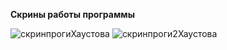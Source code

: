 **Скрины работы программы**

![скринпрогиХаустова](https://github.com/Natasha-Khaustova/Khaustova_RnD-Project/assets/45619280/c653b94d-498e-41dc-9f91-f4bc21da4eb6)
![скринпроги2Хаустова](https://github.com/Natasha-Khaustova/Khaustova_RnD-Project/assets/45619280/3817c372-b19a-4f61-98df-be75d18c1d33)
